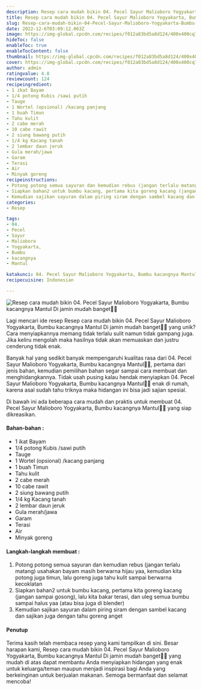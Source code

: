 ```yaml
---
description: Resep cara mudah bikin 04. Pecel Sayur Malioboro Yogyakarta, Bumbu kacangnya Mantul Di jamin mudah banget"
title: Resep cara mudah bikin 04. Pecel Sayur Malioboro Yogyakarta, Bumbu kacangnya Mantul Di jamin mudah banget
slug: Resep-cara-mudah-bikin-04-Pecel-Sayur-Malioboro-Yogyakarta-Bumbu-kacangnya-Mantul-Di-jamin-mudah-banget
date: 2022-12-6T03:09:12.063Z
image: https://img-global.cpcdn.com/recipes/f012a83bd5a8d124/400x400cq70/photo.jpg
hideToc: false
enableToc: true
enableTocContent: false
thumbnail: https://img-global.cpcdn.com/recipes/f012a83bd5a8d124/400x400cq70/photo.jpg
cover: https://img-global.cpcdn.com/recipes/f012a83bd5a8d124/400x400cq70/photo.jpg
author: admin
ratingvalue: 4.8
reviewcount: 124
recipeingredient:
- 1 ikat Bayam
- 1/4 potong Kubis /sawi putih
- Tauge
- 1 Wortel (opsional) /kacang panjang
- 1 buah Timun
- Tahu kulit
- 2 cabe merah
- 10 cabe rawit
- 2 siung bawang putih
- 1/4 kg Kacang tanah
- 2 lembar daun jeruk
- Gula merah/jawa
- Garam
- Terasi
- Air
- Minyak goreng
recipeinstructions:
- Potong potong semua sayuran dan kemudian rebus (jangan terlalu matang) usahakan bayam masih berwarna hijau yaa, kemudian kita potong juga timun, lalu goreng juga tahu kulit sampai berwarna kecoklatan
- Siapkan bahan2 untuk bumbu kacang, pertama kita goreng kacang (jangan sampai gosong), lalu kita bakar terasi, dan uleg semua bumbu sampai halus yaa (atau bisa juga di blender)
- Kemudian sajikan sayuran dalam piring siram dengan sambel kacang dan sajikan juga dengan tahu goreng anget
categories:
- Resep

tags:
- 04.
- Pecel
- Sayur
- Malioboro
- Yogyakarta,
- Bumbu
- kacangnya
- Mantul

katakunci: 04. Pecel Sayur Malioboro Yogyakarta, Bumbu kacangnya Mantul
recipecuisine: Indonesian

---
```


![Resep cara mudah bikin 04. Pecel Sayur Malioboro Yogyakarta, Bumbu kacangnya Mantul Di jamin mudah banget👩‍🍳](https://img-global.cpcdn.com/recipes/f012a83bd5a8d124/400x400cq70/photo.jpg)

Lagi mencari ide resep Resep cara mudah bikin 04. Pecel Sayur Malioboro Yogyakarta, Bumbu kacangnya Mantul Di jamin mudah banget👩‍🍳 yang unik? Cara menyiapkannya memang tidak terlalu sulit namun tidak gampang juga. Jika keliru mengolah maka hasilnya tidak akan memuaskan dan justru cenderung tidak enak.

Banyak hal yang sedikit banyak mempengaruhi kualitas rasa dari 04. Pecel Sayur Malioboro Yogyakarta, Bumbu kacangnya Mantul👩‍🍳, pertama dari jenis bahan, kemudian pemilihan bahan segar sampai cara membuat dan menghidangkannya. Tidak usah pusing kalau hendak menyiapkan 04. Pecel Sayur Malioboro Yogyakarta, Bumbu kacangnya Mantul👩‍🍳 enak di rumah, karena asal sudah tahu triknya maka hidangan ini bisa jadi sajian spesial.

Di bawah ini ada beberapa cara mudah dan praktis untuk membuat 04. Pecel Sayur Malioboro Yogyakarta, Bumbu kacangnya Mantul👩‍🍳 yang siap dikreasikan.

<!--inarticleads1-->

#### Bahan-bahan :

- 1 ikat Bayam
- 1/4 potong Kubis /sawi putih
- Tauge
- 1 Wortel (opsional) /kacang panjang
- 1 buah Timun
- Tahu kulit
- 2 cabe merah
- 10 cabe rawit
- 2 siung bawang putih
- 1/4 kg Kacang tanah
- 2 lembar daun jeruk
- Gula merah/jawa
- Garam
- Terasi
- Air
- Minyak goreng

<!--inarticleads2-->

#### Langkah-langkah membuat :

1. Potong potong semua sayuran dan kemudian rebus (jangan terlalu matang) usahakan bayam masih berwarna hijau yaa, kemudian kita potong juga timun, lalu goreng juga tahu kulit sampai berwarna kecoklatan
1. Siapkan bahan2 untuk bumbu kacang, pertama kita goreng kacang (jangan sampai gosong), lalu kita bakar terasi, dan uleg semua bumbu sampai halus yaa (atau bisa juga di blender)
1. Kemudian sajikan sayuran dalam piring siram dengan sambel kacang dan sajikan juga dengan tahu goreng anget

#### Penutup

Terima kasih telah membaca resep yang kami tampilkan di sini. Besar harapan kami, Resep cara mudah bikin 04. Pecel Sayur Malioboro Yogyakarta, Bumbu kacangnya Mantul Di jamin mudah banget👩‍🍳 yang mudah di atas dapat membantu Anda menyiapkan hidangan yang enak untuk keluarga/teman maupun menjadi inspirasi bagi Anda yang berkeinginan untuk berjualan makanan. Semoga bermanfaat dan selamat mencoba!